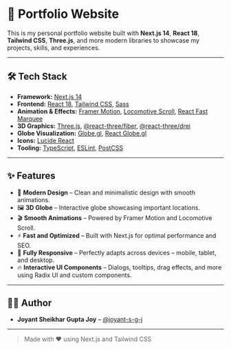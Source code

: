# 🚀 Portfolio Website

This is my personal portfolio website built with **Next.js 14**, **React 18**, **Tailwind CSS**, **Three.js**, and more modern libraries to showcase my projects, skills, and experiences.

---

## 🛠️ Tech Stack

- **Framework:** [Next.js 14](https://nextjs.org/)
- **Frontend:** [React 18](https://react.dev/), [Tailwind CSS](https://tailwindcss.com/), [Sass](https://sass-lang.com/)
- **Animation & Effects:** [Framer Motion](https://www.framer.com/motion/), [Locomotive Scroll](https://locomotivemtl.github.io/locomotive-scroll/), [React Fast Marquee](https://www.npmjs.com/package/react-fast-marquee)
- **3D Graphics:** [Three.js](https://threejs.org/), [@react-three/fiber](https://github.com/pmndrs/react-three-fiber), [@react-three/drei](https://github.com/pmndrs/drei)
- **Globe Visualization:** [Globe.gl](https://github.com/vasturiano/globe.gl), [React Globe.gl](https://github.com/vasturiano/react-globe.gl)
- **Icons:** [Lucide React](https://lucide.dev/)
- **Tooling:** [TypeScript](https://www.typescriptlang.org/), [ESLint](https://eslint.org/), [PostCSS](https://postcss.org/)

---

## ✨ Features

- 🎨 **Modern Design** – Clean and minimalistic design with smooth animations.
- 🖼️ **3D Globe** – Interactive globe showcasing important locations.
- 🎬 **Smooth Animations** – Powered by Framer Motion and Locomotive Scroll.
- ⚡ **Fast and Optimized** – Built with Next.js for optimal performance and SEO.
- 📱 **Fully Responsive** – Perfectly adapts across devices – mobile, tablet, and desktop.
- 🔥 **Interactive UI Components** – Dialogs, tooltips, drag effects, and more using Radix UI and custom components.

---

## 🧑‍💻 Author

- **Joyant Sheikhar Gupta Joy** – [@joyant-s-g-j](https://github.com/joyant-s-g-j)

---

> Made with ❤️ using Next.js and Tailwind CSS
